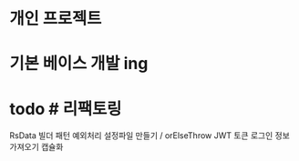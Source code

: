# 개인 프로젝트

# 기본 베이스 개발 ing




# todo # 리팩토링 
  RsData
  빌더 패턴
  예외처리 설정파일 만들기 / orElseThrow
  JWT 토큰 로그인 정보 가져오기 캡슐화
